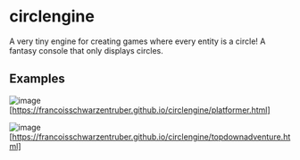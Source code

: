 # circlengine
A very tiny engine for creating games where every entity is a circle! A fantasy console that only displays circles.

## Examples

![image](https://user-images.githubusercontent.com/43071857/210009830-1bf28723-3a9e-4b61-bc91-173f494a2fbb.png)
[https://francoisschwarzentruber.github.io/circlengine/platformer.html]

![image](https://user-images.githubusercontent.com/43071857/210009850-d222ff29-a200-443b-824e-a71ae0e4981c.png)
[https://francoisschwarzentruber.github.io/circlengine/topdownadventure.html]

